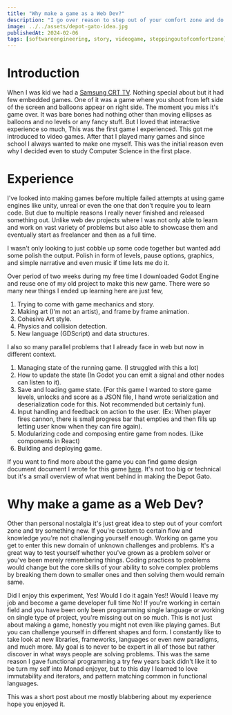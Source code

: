 ```yaml
---
title: "Why make a game as a Web Dev?"
description: "I go over reason to step out of your comfort zone and do something new, something you havent tried before."
image: ../../assets/depot-gato-idea.jpg
publishedAt: 2024-02-06
tags: [softwareengineering, story, videogame, steppingoutofcomfortzone]
---
```


# Introduction

When I was kid we had a <a title="Found the TV model but did not found the game" target="_blank" href="https://manualzz.com/doc/4257542/samsung-cb-21n30mj-user-manual">Samsung CRT TV</a>. Nothing special about but it had few embedded games. One of it was a game where you shoot from left side of the screen and balloons appear on right side. The moment you miss it's game over. It was bare bones had nothing other than moving ellipses as balloons and no levels or any fancy stuff. But I loved that interactive experience so much, This was the first game I experienced. This got me introduced to video games. After that I played many games and since school I always wanted to make one myself. This was the initial reason even why I decided even to study Computer Science in the first place.

# Experience

I've looked into making games before multiple failed attempts at using game engines like unity, unreal or even the one that don't require you to learn code. But due to multiple reasons I really never finished and released something out. Unlike web dev projects where I was not only able to learn and work on vast variety of problems but also able to showcase them and eventually start as freelancer and then as a full time. 

I wasn't only looking to just cobble up some code together but wanted add some polish the output. Polish in form of levels, pause options, graphics, and simple narrative and even music if time lets me do it.

Over period of two weeks during my free time I downloaded Godot Engine and reuse one of my old project to make this new game. There were so many new things I ended up learning here are just few,

1. Trying to come with game mechanics and story.
1. Making art (I'm not an artist), and frame by frame animation.
1. Cohesive Art style.
1. Physics and collision detection.
1. New language (GDScript) and data structures.

I also so many parallel problems that I already face in web but now in different context.

1. Managing state of the running game. (I struggled with this a lot)
1. How to update the state (In Godot you can emit a signal and other nodes can listen to it).
1. Save and loading game state. (For this game I wanted to store game levels, unlocks and score
 as a JSON file, I hand wrote serialization and deserialization code for this. Not recommended but certainly fun).
1. Input handling and feedback on action to the user. (Ex: When player fires cannon, there is small progress bar that empties and then fills up letting user know when they can fire again).
1. Modularizing code and composing entire game from nodes. (Like components in React)
1. Building and deploying game.

If you want to find more about the game you can find game design document document I wrote for this game [here](/work/depot-gato). It's not 
too big or technical but it's a small overview of what went behind in making the Depot Gato.

# Why make a game as a Web Dev?

Other than personal nostalgia it's just great idea to step out of your comfort zone and try something new. If you're custom to certain flow and knowledge you're not challenging yourself enough. Working on game you get to enter this new domain of unknown challenges and problems. It's a great way to test yourself whether you've grown as a problem solver or you've been merely remembering things. Coding practices to problems would change but the core skills of your ability to solve complex problems by breaking them down to smaller ones and then solving them would remain same.

Did I enjoy this experiment, Yes! Would I do it again Yes!! Would I leave my job and become a game developer full time No! If you're working in certain field and you have been only been programming single language or working on single type of project, you're missing out on so much. This is not just about making a game, honestly you might not even like playing games. But you can challenge yourself in different shapes and form. I constantly like to take look at new libraries, frameworks, languages or even new paradigms, and much more. My goal is to never to be expert in all of those but rather discover in what ways people are solving problems. This was the same reason I gave functional programming a try few years back didn't like it to be turn my self into Monad enjoyer, but to this day I learned to love immutability and iterators, and pattern matching common in functional languages.

This was a short post about me mostly blabbering about my experience hope you enjoyed it.

